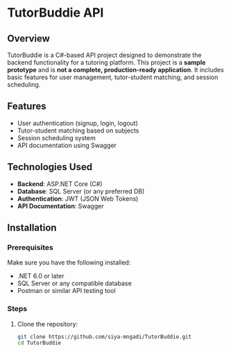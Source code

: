# TutorBuddie API

## Overview

TutorBuddie is a C#-based API project designed to demonstrate the backend functionality for a tutoring platform. This project is a **sample prototype** and is **not a complete, production-ready application**. It includes basic features for user management, tutor-student matching, and session scheduling.

## Features

- User authentication (signup, login, logout)
- Tutor-student matching based on subjects
- Session scheduling system
- API documentation using Swagger

## Technologies Used

- **Backend**: ASP.NET Core (C#)
- **Database**: SQL Server (or any preferred DB)
- **Authentication**: JWT (JSON Web Tokens)
- **API Documentation**: Swagger

## Installation

### Prerequisites

Make sure you have the following installed:
- .NET 6.0 or later
- SQL Server or any compatible database
- Postman or similar API testing tool

### Steps

1. Clone the repository:
   ```bash
   git clone https://github.com/siya-mngadi/TutorBuddie.git
   cd TutorBuddie
